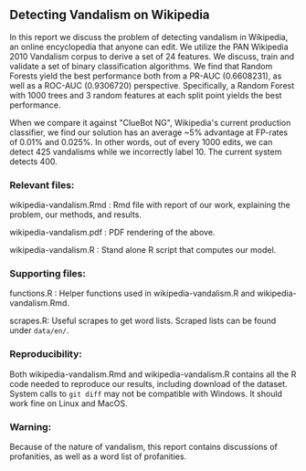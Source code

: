 ## Detecting Vandalism on Wikipedia

In this report we discuss the problem of detecting vandalism in Wikipedia, an online encyclopedia that anyone can edit. We utilize the PAN Wikipedia 2010 Vandalism corpus to derive a set of 24 features. We discuss, train and validate a set of binary classification algorithms. We find that Random Forests yield the best performance both from a PR-AUC (0.6608231), as well as a ROC-AUC (0.9306720) perspective. Specifically, a Random Forest with 1000 trees and 3 random features at each split point yields the best performance.

When we compare it against "ClueBot NG", Wikipedia's current production classifier, we find our solution has an average ~5% advantage at FP-rates of 0.01% and 0.025%. In other words, out of every 1000 edits, we can detect 425 vandalisms while we incorrectly label 10. The current system detects 400.

### Relevant files:

wikipedia-vandalism.Rmd : Rmd file with report of our work, explaining the problem, our methods, and results.

wikipedia-vandalism.pdf : PDF rendering of the above.

wikipedia-vandalism.R : Stand alone R script that computes our model.


### Supporting files:

functions.R : Helper functions used in wikipedia-vandalism.R and wikipedia-vandalism.Rmd.

scrapes.R: Useful scrapes to get word lists. Scraped lists can be found under `data/en/`.


### Reproducibility:

Both wikipedia-vandalism.Rmd and wikipedia-vandalism.R contains all the R code needed to reproduce our results, including download of the dataset. System calls to `git diff` may not be compatible with Windows. It should work fine on Linux and MacOS.

### Warning:

Because of the nature of vandalism, this report contains discussions of profanities, as well as a word list of profanities.
